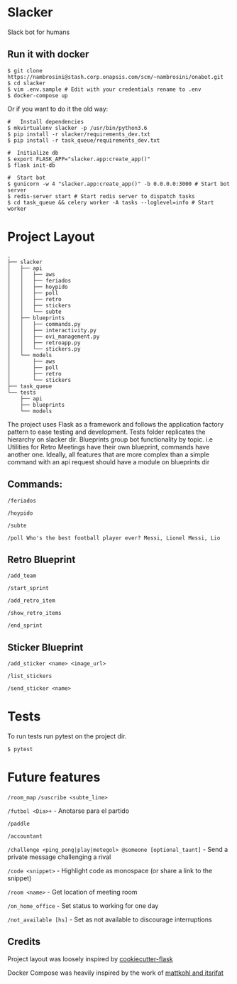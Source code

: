 # Slacker
Slack bot for humans

## Run it with docker
```
$ git clone https://nambrosini@stash.corp.onapsis.com/scm/~nambrosini/onabot.git
$ cd slacker
$ vim .env.sample # Edit with your credentials rename to .env
$ docker-compose up
```
Or if you want to do it the old way:

```
#   Install dependencies
$ mkvirtualenv slacker -p /usr/bin/python3.6
$ pip install -r slacker/requirements_dev.txt
$ pip install -r task_queue/requirements_dev.txt

#  Initialize db
$ export FLASK_APP="slacker.app:create_app()"
$ flask init-db

#  Start bot
$ gunicorn -w 4 "slacker.app:create_app()" -b 0.0.0.0:3000 # Start bot server
$ redis-server start # Start redis server to dispatch tasks
$ cd task_queue && celery worker -A tasks --loglevel=info # Start worker
```

# Project Layout
```
.
├── slacker
│   ├── api
│   │   ├── aws
│   │   ├── feriados
│   │   ├── hoypido
│   │   ├── poll
│   │   ├── retro
│   │   ├── stickers
│   │   └── subte
│   ├── blueprints
│   │   ├── commands.py
│   │   ├── interactivity.py
│   │   ├── ovi_management.py
│   │   ├── retroapp.py
│   │   └── stickers.py
│   └── models
│       ├── aws
│       ├── poll
│       ├── retro
│       └── stickers
├── task_queue
└── tests
    ├── api
    ├── blueprints
    └── models

```
The project uses Flask as a framework and follows the application factory pattern to ease testing and development.
Tests folder replicates the hierarchy on slacker dir.
Blueprints group bot functionality by topic. i.e Utilities for Retro Meetings have their own blueprint, commands have another one.
Ideally, all features that are more complex than a simple command with an api request should have a module on blueprints dir

## Commands:
`/feriados`

`/hoypido`

`/subte`

`/poll Who's the best football player ever? Messi, Lionel Messi, Lio`

## Retro Blueprint
`/add_team`

`/start_sprint`

`/add_retro_item`

`/show_retro_items`

`/end_sprint`

## Sticker Blueprint
`/add_sticker <name> <image_url>`

`/list_stickers`

`/send_sticker <name>`

# Tests
To run tests run pytest on the project dir.

`$ pytest`

# Future features
`/room_map`
`/suscribe <subte_line>`

`/futbol <Dia>+` - Anotarse para el partido

`/paddle`

`/accountant`

`/challenge <ping_pong|play|metegol> @someone [optional_taunt]` - Send a private message challenging a rival

`/code <snippet>` - Highlight code as monospace (or share a link to the snippet)

`/room <name>` - Get location of meeting room

`/on_home_office` - Set status to working for one day

`/not_available [hs]` - Set as not available to discourage interruptions


## Credits

Project layout was loosely inspired by [cookiecutter-flask](https://github.com/cookiecutter-flask/cookiecutter-flask)

Docker Compose was heavily inspired by the work of [mattkohl and itsrifat](https://github.com/mattkohl/docker-flask-celery-redis)

